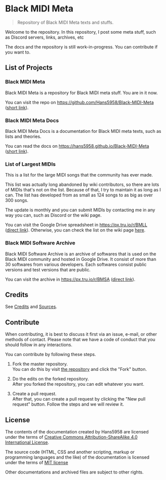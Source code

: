 # Black MIDI Meta

> Repository of Black MIDI Meta texts and stuffs.

Welcome to the repository. In this repository, I post some meta stuff, such as Discord servers, links, archives, etc

The docs and the repository is still work-in-progress. You can contribute if you want to.

## List of Projects

### Black MIDI Meta

Black MIDI Meta is a repository for Black MIDI meta stuff. You are in it now.

You can visit the repo on <https://github.com/Hans5958/Black-MIDI-Meta> ([short link](https://px.tru.io/BMMeta)).

### Black MIDI Meta Docs

Black MIDI Meta Docs is a documentation for Black MIDI meta texts, such as lists and theories.

You can read the docs on <https://hans5958.github.io/Black-MIDI-Meta> ([short link](https://px.tru.io/BMMetaDocs)).

### List of Largest MIDIs

This is a list for the large MIDI songs that the community has ever made.

This list was actually long abandoned by wiki contributors, so there are lots of MIDIs that's not on the list. Because of that, I try to maintain it as long as I can. The list has developed from as small as 124 songs to as big as over 300 songs.

The update is monthly and you can submit MIDIs by contacting me in any way you can, such as Discord or the wiki page.

You can visit the Google Drive spreadsheet in <https://px.tru.io/r/BMLL> ([direct link](https://docs.google.com/spreadsheets/u/1/d/1sldrGkhU41FakmdFfUL3Z1GMT2LOQzx81yy4D_ZLxKk/edit?usp=sharing)). Otherwise, you can check the list on the wiki page [here](https://officialblackmidi.fandom.com/wiki/List_of_Largest_MIDIs).

### Black MIDI Software Archive

Black MIDI Software Archive is an archive of softwares that is used on the Black MIDI community and hosted in Google Drive. It consist of more than 30 softwares from various developers. Each softwares consist public versions and test versions that are public.

You can visit the archive in <https://px.tru.io/r/BMSA> ([direct link](https://drive.google.com/drive/folders/1K3DytP7EXvFBuYV3CQQQ7BYRuY3iESaC?usp=sharing)).

## Credits

See [Credits](https://github.com/Hans5958/Black-MIDI-Meta/blob/master/CREDITS.md) and [Sources](https://github.com/Hans5958/Black-MIDI-Meta/blob/master/SOURCES.md).

## Contribute

When contributing, it is best to discuss it first via an issue, e-mail, or other methods of contact. Please note that we have a code of conduct that you should follow in any interactions.

You can contribute by following these steps.

1. Fork the master repository.  
You can do this by visit [the repository](https://github.com/Hans5958/Black-MIDI-Meta/) and click the "Fork" button.

2. Do the edits on the forked repository.  
After you forked the repository, you can edit whatever you want.

3. Create a pull request.  
After that, you can create a pull request by clicking the "New pull request" button. Follow the steps and we will review it.

## License

The contents of the documentation created by Hans5958 are licensed under the terms of [Creative Commons Attribution-ShareAlike 4.0 International License](http://creativecommons.org/licenses/by-sa/4.0/).

The source code (HTML, CSS and another scripting, markup or programming languages and the like) of the documentation is licensed under the terms of [MIT license](https://opensource.org/licenses/MIT)

Other documentations and archived files are subject to other rights.
